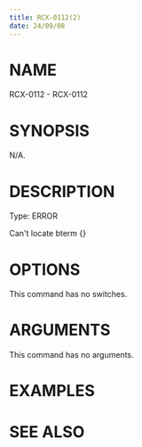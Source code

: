 ```yaml
---
title: RCX-0112(2)
date: 24/09/08
---
```


# NAME

RCX-0112 - RCX-0112

# SYNOPSIS

N/A.

# DESCRIPTION

Type: ERROR

Can't locate bterm {}

# OPTIONS

This command has no switches.

# ARGUMENTS

This command has no arguments.

# EXAMPLES

# SEE ALSO
